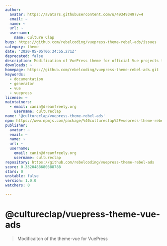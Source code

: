 ```yaml
---
author:
  avatar: https://avatars.githubusercontent.com/u/49349349?v=4
  email: ~
  name: ~
  url: ~
  username:
    name: Culture Clap
bugs: https://github.com/rebelcoding/vuepress-theme-rebel-ads/issues
category: theme
date: '2020-05-05T06:34:55.271Z'
deprecated: false
description: Modification of VuePress theme for official Vue projects to include ad space
downloads: ~
homepage: https://github.com/rebelcoding/vuepress-theme-rebel-ads.git
keywords:
  - documentation
  - generator
  - vue
  - vuepress
license: ~
maintainers:
  - email: canin@dreamfreely.org
    username: cultureclap
name: '@cultureclap/vuepress-theme-rebel-ads'
npm: https://www.npmjs.com/package/%40cultureclap%2Fvuepress-theme-rebel-ads
publisher:
  avatar: ~
  email: ~
  name: ~
  url: ~
  username:
    email: canin@dreamfreely.org
    username: cultureclap
repository: https://github.com/rebelcoding/vuepress-theme-rebel-ads
score: 0.3320488680388788
stars: 0
unstable: false
version: 1.0.0
watchers: 0

---
```


# @cultureclap/vuepress-theme-vue-ads

> Modificaiton of the theme-vue for VuePress
